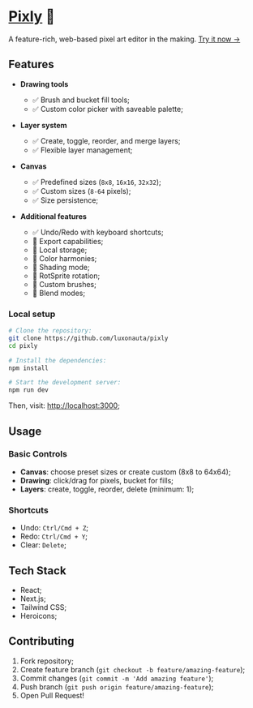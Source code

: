# [Pixly](https://pixly.art) 👾

A feature-rich, web-based pixel art editor in the making. [Try it now →](https://pixly.art)

## Features

- **Drawing tools**

  - ✅ Brush and bucket fill tools;
  - ✅ Custom color picker with saveable palette;

- **Layer system**

  - ✅ Create, toggle, reorder, and merge layers;
  - ✅ Flexible layer management;

- **Canvas**

  - ✅ Predefined sizes (`8x8`, `16x16`, `32x32`);
  - ✅ Custom sizes (`8-64` pixels);
  - ✅ Size persistence;

- **Additional features**

  - ✅ Undo/Redo with keyboard shortcuts;
  - 🚧 Export capabilities;
  - 🚧 Local storage;
  - 🔲 Color harmonies;
  - 🔲 Shading mode;
  - 🔲 RotSprite rotation;
  - 🔲 Custom brushes;
  - 🔲 Blend modes;

### Local setup

```bash
# Clone the repository:
git clone https://github.com/luxonauta/pixly
cd pixly

# Install the dependencies:
npm install

# Start the development server:
npm run dev
```

Then, visit: [http://localhost:3000](http://localhost:3000);

## Usage

### Basic Controls

- **Canvas**: choose preset sizes or create custom (8x8 to 64x64);
- **Drawing**: click/drag for pixels, bucket for fills;
- **Layers**: create, toggle, reorder, delete (minimum: 1);

### Shortcuts

- Undo: `Ctrl/Cmd + Z`;
- Redo: `Ctrl/Cmd + Y`;
- Clear: `Delete`;

## Tech Stack

- React;
- Next.js;
- Tailwind CSS;
- Heroicons;

## Contributing

1. Fork repository;
2. Create feature branch (`git checkout -b feature/amazing-feature`);
3. Commit changes (`git commit -m 'Add amazing feature'`);
4. Push branch (`git push origin feature/amazing-feature`);
5. Open Pull Request!
